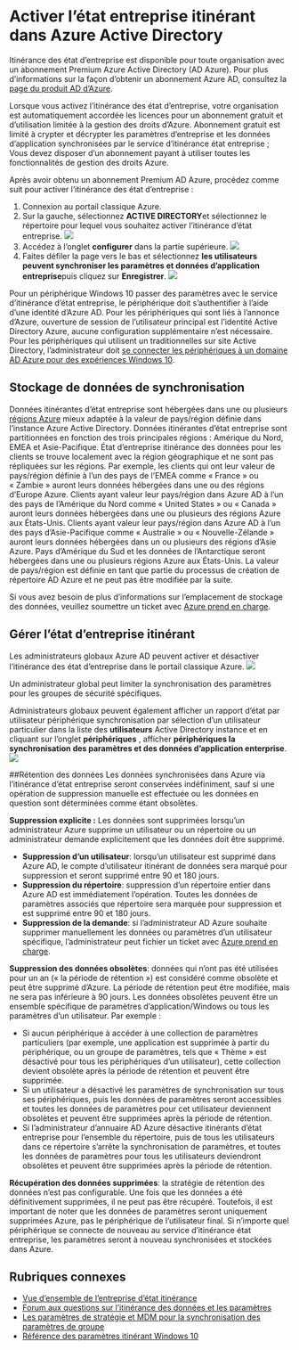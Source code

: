 <properties
    pageTitle="Activer l’état entreprise itinérant dans Azure Active Directory | Microsoft Azure"
    description="Forum aux questions sur itinérant d’état entreprise paramètres de périphériques Windows. État d’entreprise itinérance fournit aux utilisateurs une expérience unifiée sur leurs périphériques Windows et réduit le temps nécessaire pour la configuration d’un nouveau périphérique."
    services="active-directory"
    keywords="État entreprise itinérant, nuage de windows, comment faire pour activer l’itinérance d’état entreprise"
    documentationCenter=""
    authors="femila"
    manager="swadhwa"
    editor="curtand"/>

<tags
    ms.service="active-directory"  
    ms.workload="identity"
    ms.tgt_pltfrm="na"
    ms.devlang="na"
    ms.topic="article"
    ms.date="09/27/2016"
    ms.author="femila"/>



# <a name="enable-enterprise-state-roaming-in-azure-active-directory"></a>Activer l’état entreprise itinérant dans Azure Active Directory

Itinérance des état d’entreprise est disponible pour toute organisation avec un abonnement Premium Azure Active Directory (AD Azure). Pour plus d’informations sur la façon d’obtenir un abonnement Azure AD, consultez la [page du produit AD d’Azure](https://azure.microsoft.com/services/active-directory).

Lorsque vous activez l’itinérance des état d’entreprise, votre organisation est automatiquement accordée les licences pour un abonnement gratuit et d’utilisation limitée à la gestion des droits d’Azure. Abonnement gratuit est limité à crypter et décrypter les paramètres d’entreprise et les données d’application synchronisées par le service d’itinérance état entreprise ; Vous devez disposer d’un abonnement payant à utiliser toutes les fonctionnalités de gestion des droits Azure.

Après avoir obtenu un abonnement Premium AD Azure, procédez comme suit pour activer l’itinérance des état d’entreprise :

1. Connexion au portail classique Azure.
2. Sur la gauche, sélectionnez **ACTIVE DIRECTORY**et sélectionnez le répertoire pour lequel vous souhaitez activer l’itinérance d’état entreprise.
![](./media/active-directory-enterprise-state-roaming/active-directory-enterprise-state-roaming.png)
3. Accédez à l’onglet **configurer** dans la partie supérieure.
![](./media/active-directory-enterprise-state-roaming/active-directory-enterprise-state-roaming-configure.png)
4.  Faites défiler la page vers le bas et sélectionnez **les utilisateurs peuvent synchroniser les paramètres et données d’application entreprise**puis cliquez sur **Enregistrer**.
![](./media/active-directory-enterprise-state-roaming/active-directory-enterprise-state-roaming-select-all-sync-settings.png)

Pour un périphérique Windows 10 passer des paramètres avec le service d’itinérance d’état entreprise, le périphérique doit s’authentifier à l’aide d’une identité d’Azure AD. Pour les périphériques qui sont liés à l’annonce d’Azure, ouverture de session de l’utilisateur principal est l’identité Active Directory Azure, aucune configuration supplémentaire n’est nécessaire. Pour les périphériques qui utilisent un traditionnelles sur site Active Directory, l’administrateur doit [se connecter les périphériques à un domaine AD Azure pour des expériences Windows 10](active-directory-azureadjoin-devices-group-policy.md).

## <a name="sync-data-storage"></a>Stockage de données de synchronisation
Données itinérantes d’état entreprise sont hébergées dans une ou plusieurs [régions Azure](https://azure.microsoft.com/regions/ ) mieux adaptée à la valeur de pays/région définie dans l’instance Azure Active Directory. Données itinérantes d’état entreprise sont partitionnées en fonction des trois principales régions : Amérique du Nord, EMEA et Asie-Pacifique. État d’entreprise itinérance des données pour les clients se trouve localement avec la région géographique et ne sont pas répliquées sur les régions.  Par exemple, les clients qui ont leur valeur de pays/région définie à l’un des pays de l’EMEA comme « France » ou « Zambie » auront leurs données hébergées dans une ou des régions d’Europe Azure.  Clients ayant valeur leur pays/région dans Azure AD à l’un des pays de l’Amérique du Nord comme « United States » ou « Canada » auront leurs données hébergées dans une ou plusieurs des régions Azure aux États-Unis.  Clients ayant valeur leur pays/région dans Azure AD à l’un des pays d’Asie-Pacifique comme « Australie » ou « Nouvelle-Zélande » auront leurs données hébergées dans un ou plusieurs des régions d’Asie Azure.  Pays d’Amérique du Sud et les données de l’Antarctique seront hébergées dans une ou plusieurs régions Azure aux États-Unis.  La valeur de pays/région est définie en tant que partie du processus de création de répertoire AD Azure et ne peut pas être modifiée par la suite. 

Si vous avez besoin de plus d’informations sur l’emplacement de stockage des données, veuillez soumettre un ticket avec [Azure prend en charge](https://azure.microsoft.com/support/options/).

## <a name="manage-enterprise-state-roaming"></a>Gérer l’état d’entreprise itinérant
Les administrateurs globaux Azure AD peuvent activer et désactiver l’itinérance des état d’entreprise dans le portail classique Azure.
![](./media/active-directory-enterprise-state-roaming/active-directory-enterprise-state-roaming-manage.png)

Un administrateur global peut limiter la synchronisation des paramètres pour les groupes de sécurité spécifiques.

Administrateurs globaux peuvent également afficher un rapport d’état par utilisateur périphérique synchronisation par sélection d’un utilisateur particulier dans la liste des **utilisateurs** Active Directory instance et en cliquant sur l’onglet **périphériques** , afficher **périphériques la synchronisation des paramètres et des données d’application enterprise**.
![](./media/active-directory-enterprise-state-roaming/active-directory-enterprise-state-roaming-device-sync-settings.png)

##<a name="data-retention"></a>Rétention des données
Les données synchronisées dans Azure via l’itinérance d’état entreprise seront conservées indéfiniment, sauf si une opération de suppression manuelle est effectuée ou les données en question sont déterminées comme étant obsolètes. 

**Suppression explicite :** Les données sont supprimées lorsqu’un administrateur Azure supprime un utilisateur ou un répertoire ou un administrateur demande explicitement que les données doit être supprimé.

- **Suppression d’un utilisateur**: lorsqu’un utilisateur est supprimé dans Azure AD, le compte d’utilisateur itinérant de données sera marqué pour suppression et seront supprimé entre 90 et 180 jours. 
- **Suppression du répertoire**: suppression d’un répertoire entier dans Azure AD est immédiatement l’opération. Toutes les données de paramètres associés que répertoire sera marquée pour suppression et est supprimé entre 90 et 180 jours. 
- **Suppression de la demande**: si l’administrateur AD Azure souhaite supprimer manuellement les données ou paramètres d’un utilisateur spécifique, l’administrateur peut fichier un ticket avec [Azure prend en charge](https://azure.microsoft.com/support/). 

**Suppression des données obsolètes**: données qui n’ont pas été utilisées pour un an (« la période de rétention ») est considéré comme obsolète et peut être supprimé d’Azure. La période de rétention peut être modifiée, mais ne sera pas inférieure à 90 jours. Les données obsolètes peuvent être un ensemble spécifique de paramètres d’application/Windows ou tous les paramètres d’un utilisateur. Par exemple :
 
- Si aucun périphérique à accéder à une collection de paramètres particuliers (par exemple, une application est supprimée à partir du périphérique, ou un groupe de paramètres, tels que « Thème » est désactivé pour tous les périphériques d’un utilisateur), cette collection devient obsolète après la période de rétention et peuvent être supprimée. 
- Si un utilisateur a désactivé les paramètres de synchronisation sur tous ses périphériques, puis les données de paramètres seront accessibles et toutes les données de paramètres pour cet utilisateur deviennent obsolètes et peuvent être supprimées après la période de rétention. 
- Si l’administrateur d’annuaire AD Azure désactive itinérants d’état entreprise pour l’ensemble du répertoire, puis de tous les utilisateurs dans ce répertoire s’arrête la synchronisation de paramètres, et toutes les données de paramètres pour tous les utilisateurs deviendront obsolètes et peuvent être supprimées après la période de rétention. 

**Récupération des données supprimées**: la stratégie de rétention des données n’est pas configurable. Une fois que les données a été définitivement supprimées, il ne peut pas être récupéré. Toutefois, il est important de noter que les données de paramètres seront uniquement supprimées Azure, pas le périphérique de l’utilisateur final. Si n’importe quel périphérique se connecte de nouveau au service d’itinérance état entreprise, les paramètres seront à nouveau synchronisées et stockées dans Azure.


## <a name="related-topics"></a>Rubriques connexes
- [Vue d’ensemble de l’entreprise d’état itinérance](active-directory-windows-enterprise-state-roaming-overview.md)
- [Forum aux questions sur l’itinérance des données et les paramètres](active-directory-windows-enterprise-state-roaming-faqs.md)
- [Les paramètres de stratégie et MDM pour la synchronisation des paramètres de groupe](active-directory-windows-enterprise-state-roaming-group-policy-settings.md)
- [Référence des paramètres itinérant Windows 10](active-directory-windows-enterprise-state-roaming-windows-settings-reference.md)

